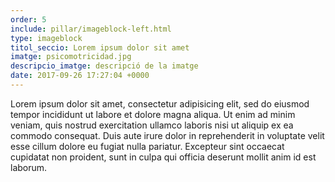 ```yaml
---
order: 5
include: pillar/imageblock-left.html
type: imageblock
titol_seccio: Lorem ipsum dolor sit amet
imatge: psicomotricidad.jpg
descripcio_imatge: descripció de la imatge
date: 2017-09-26 17:27:04 +0000
---
```


Lorem ipsum dolor sit amet, consectetur adipisicing elit, sed do eiusmod tempor incididunt ut labore et dolore magna aliqua. Ut enim ad minim veniam, quis nostrud exercitation ullamco laboris nisi ut aliquip ex ea commodo consequat. Duis aute irure dolor in reprehenderit in voluptate velit esse cillum dolore eu fugiat nulla pariatur. Excepteur sint occaecat cupidatat non proident, sunt in culpa qui officia deserunt mollit anim id est laborum.
